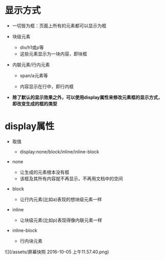 # 显示方式

 - 一切皆为框：页面上所有的元素都可以显示为框

 - 块级元素

   - div/h1或p等
   - 这些元素显示为一块内容，即块框

 - 内联元素/行内元素

   - span/a元素等

   - 内容显示在行中，即行内框

 - **除了默认的显示效果之外，可以使用display属性来修改元素框的显示方式，即改变生成的框的类型**

# display属性

 - 取值

   - display:none/block/inline/inline-block

 - none

   - 让生成的元素根本没有框
   - 该框及其所有内容就不再显示，不再用文档中的空间

 - block

   - 让行内元素(比如a)表现的想块级元素一样


 - inline
 
   - 让块级元素(比如p)表现得像内联元素一样

 - inline-block

   - 行内块元素

  ![](/assets/屏幕快照 2016-10-05 上午11.57.40.png)
